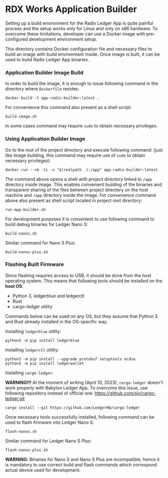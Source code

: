# RDX Works Application Builder

Setting up a build environment for the Radix Ledger App is quite painful process and the setup works only for
Linux and only on x86 hardware. To overcome these limitations, developer can use a Docker image with pre-configured
development environment setup.

This directory contains Docker configuration file and necessary files to build an image with build environment inside.
Once image is built, it can be used to build Radix Ledger App binaries.

### Application Builder Image Build

In order to build the image, it is enough to issue following command in the directory where `Dockerfile` resides:

```shell
docker build -t app-radix-builder:latest .
```
For convenience this command also present as a shell script:
```shell
build-image.sh
```
In some cases command may require `sudo` to obtain necessary privileges.

### Using Application Builder Image

Go to the root of the project directory and execute following command:
(just like image building, this command may require use of `sudo` to obtain necessary privileges)

```shell
docker run --rm -ti -v "$(realpath .):/app" app-radix-builder:latest
```

The command above opens a shell with project directory linked to `/app` directory inside image.
This enables convenient building of the binaries and transparent sharing of the files between project directory on the
host machine and `/app` directory inside the image.
For convenience command above also present as shell script located in project root directory:
```shell
run-app-builder.sh
```

For development purposes it is convenient to use following command to build debug binaries for Ledger Nano S:
```shell
build-nanos.sh
```
Similar command for Nano S Plus:
```shell
build-nanos-plus.sh
```

### Flashing Built Firmware
Since flashing requires access to USB, it should be done from the host operating system.
This means that following tools should be installed on the __host OS__:
- Python 3, ledgerblue and ledgerctl
- Rust
- cargo-ledger utility

Commands below can be used on any OS, but they assume that Python 3 and Rust already installed in the OS-specific way.

Installing `ledgerblue` utility:
```shell
python3 -m pip install ledgerblue
```
Installing `ledgerctl` utility:
```shell
python3 -m pip install --upgrade protobuf setuptools ecdsa
python3 -m pip install ledgerwallet
```
Installing `cargo-ledger`:

__WARNING!!!__ At the moment of writing (April 10, 2023), `cargo-ledger` doesn't work properly with Babylon Ledger App. 
To overcome this issue, use following repository instead of official one: https://github.com/siy/cargo-ledger.git

```shell
cargo install --git https://github.com/LedgerHQ/cargo-ledger
```
Once necessary tools successfully installed, following command can be used to flash firmware into Ledger Nano S:
```shell
flash-nanos.sh
```
Similar command for Ledger Nano S Plus:
```shell
flash-nanos-plus.sh
```
__WARNING:__ Binaries for Nano S and Nano S Plus are incompatible, hence it is mandatory to use correct build and flash 
commands which correspond actual device used for development.
